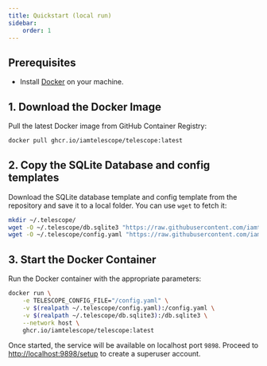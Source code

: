 ```yaml
---
title: Quickstart (local run)
sidebar:
    order: 1
---
```


## Prerequisites

- Install [Docker](https://www.docker.com/get-started) on your machine.

## 1. Download the Docker Image

Pull the latest Docker image from GitHub Container Registry:

```sh
docker pull ghcr.io/iamtelescope/telescope:latest
```

## 2. Copy the SQLite Database and config templates

Download the SQLite database template and config template from the repository and save it to a local folder. You can use `wget` to fetch it:

```sh
mkdir ~/.telescope/
wget -O ~/.telescope/db.sqlite3 "https://raw.githubusercontent.com/iamtelescope/telescope/refs/heads/main/dev/db.sqlite3"
wget -O ~/.telescope/config.yaml "https://raw.githubusercontent.com/iamtelescope/telescope/refs/heads/main/dev/config.yaml"
```

## 3. Start the Docker Container

Run the Docker container with the appropriate parameters:

```sh
docker run \
    -e TELESCOPE_CONFIG_FILE="/config.yaml" \
    -v $(realpath ~/.telescope/config.yaml):/config.yaml \
    -v $(realpath ~/.telescope/db.sqlite3):/db.sqlite3 \
    --network host \
    ghcr.io/iamtelescope/telescope:latest
```

Once started, the service will be available on localhost port `9898`.
Proceed to [http://localhost:9898/setup](http://localhost:9898/setup)  to create a superuser account.
